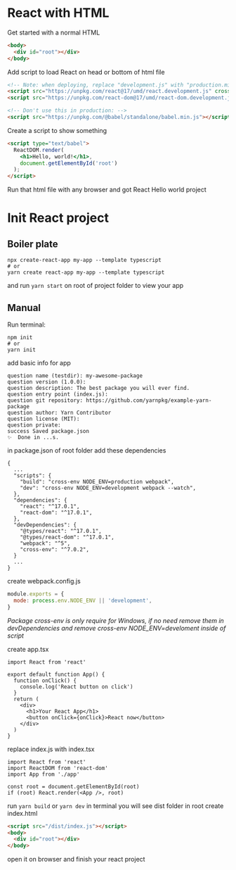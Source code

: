 # React with HTML

Get started with a normal HTML

```html
<body>
  <div id="root"></div>
</body>
```

Add script to load React on head or bottom of html file

```html
<!-- Note: when deploying, replace "development.js" with "production.min.js". -->
<script src="https://unpkg.com/react@17/umd/react.development.js" crossorigin></script>
<script src="https://unpkg.com/react-dom@17/umd/react-dom.development.js" crossorigin></script>

<!-- Don't use this in production: -->
<script src="https://unpkg.com/@babel/standalone/babel.min.js"></script>
```

Create a script to show something

```html
<script type="text/babel">
  ReactDOM.render(
    <h1>Hello, world!</h1>,
    document.getElementById('root')
  );
</script>
```

Run that html file with any browser and got React Hello world project

# Init React project


## Boiler plate

```
npx create-react-app my-app --template typescript
# or
yarn create react-app my-app --template typescript
```

and run `yarn start` on root of project folder to view your app

## Manual

Run terminal:
```
npm init
# or
yarn init
```

add basic info for app

```
question name (testdir): my-awesome-package
question version (1.0.0):
question description: The best package you will ever find.
question entry point (index.js):
question git repository: https://github.com/yarnpkg/example-yarn-package
question author: Yarn Contributor
question license (MIT):
question private:
success Saved package.json
✨  Done in ...s.
```

in package.json of root folder add these dependencies

```
{
  ...
  "scripts": {
    "build": "cross-env NODE_ENV=production webpack",
    "dev": "cross-env NODE_ENV=development webpack --watch",
  },
  "dependencies": {
    "react": "^17.0.1",
    "react-dom": "^17.0.1",
  },
  "devDependencies": {
    "@types/react": "^17.0.1",
    "@types/react-dom": "^17.0.1",
    "webpack": "^5",
    "cross-env": "^7.0.2",
  }
  ...
}
```

create webpack.config.js

```js
module.exports = {
  mode: process.env.NODE_ENV || 'development',
}
```

*Package cross-env is only require for Windows, if no need remove them in devDependencies and remove cross-env NODE_ENV=develoment inside of script*

create app.tsx

```tsx
import React from 'react'

export default function App() {
  function onClick() {
    console.log('React button on click')
  }
  return (
    <div>
      <h1>Your React App</h1>
      <button onClick={onClick}>React now</button>
    </div>
  )
}
```

replace index.js with index.tsx

```tsx
import React from 'react'
import ReactDOM from 'react-dom'
import App from './app'

const root = document.getElementById(root)
if (root) React.render(<App />, root)
```

run `yarn build` or `yarn dev` in terminal you will see dist folder in root
create index.html

```html
<script src="/dist/index.js"></script>
<body>
  <div id="root"></div>
</body>
```

open it on browser and finish your react project
